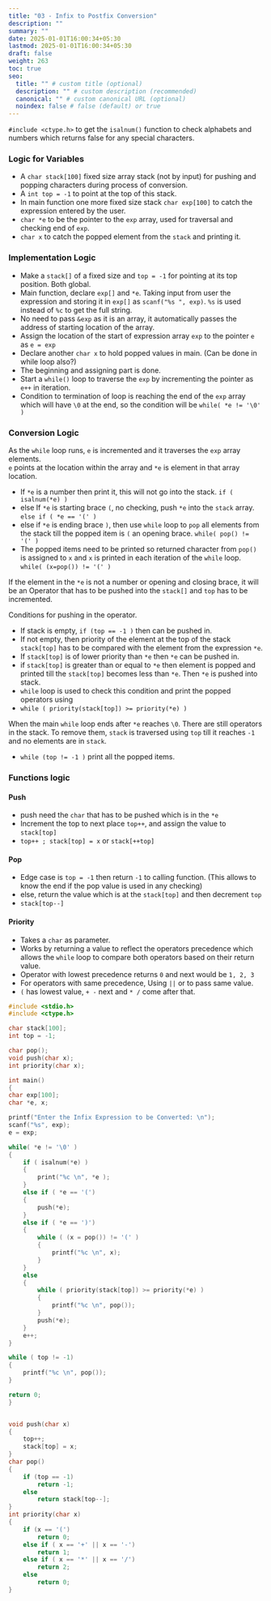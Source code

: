 ```yaml
---
title: "03 - Infix to Postfix Conversion"
description: ""
summary: ""
date: 2025-01-01T16:00:34+05:30
lastmod: 2025-01-01T16:00:34+05:30
draft: false
weight: 263
toc: true
seo:
  title: "" # custom title (optional)
  description: "" # custom description (recommended)
  canonical: "" # custom canonical URL (optional)
  noindex: false # false (default) or true
---
```



`#include <ctype.h>` to get the `isalnum()` function to check alphabets and numbers which returns false for any special characters.

### Logic for Variables

* A `char stack[100]` fixed size array stack (not by input) for pushing and popping characters during process of conversion.
* A `int top = -1` to point at the top of this stack.
* In main function one more fixed size stack `char exp[100]` to catch the expression entered by the user.
* `char *e` to be the pointer to the `exp` array, used for traversal and checking end of `exp`.
* `char x` to catch the popped element from the `stack` and printing it. 

### Implementation Logic

* Make a `stack[]` of a fixed size and `top = -1` for pointing at its top position. Both global.
* Main function, declare `exp[]` and `*e`. Taking input from user the expression and storing it in `exp[]` as `scanf("%s ", exp)`.  `%s` is used instead of `%c` to get the full string.
* No need to pass `&exp` as it is an array, it automatically passes the address of starting location of the array.
* Assign the location of the start of expression array `exp` to the pointer `e` as `e = exp`
* Declare another `char x` to hold popped values in main. (Can be done in while loop also?)
* The beginning and assigning part is done.
* Start a `while()` loop to traverse the `exp` by incrementing the pointer as `e++` in iteration. 
* Condition to termination of loop is reaching the end of the `exp` array which will have `\0` at the end, so the condition will be `while( *e != '\0' )`

### Conversion Logic

As the `while` loop runs, `e` is incremented and it traverses the `exp` array elements.    
`e` points at the location within the array and `*e` is element in that array location.
* If `*e` is a number then print it, this will not go into the stack.  `if ( isalnum(*e) )`
* else If `*e` is starting brace `(`, no checking, push `*e` into the `stack` array.  `else if ( *e == '(' )`
* else if `*e` is ending brace `)`, then use `while` loop to `pop` all elements from the stack till the popped item is `(` an opening brace. `while( pop() != '(' )`
* The popped items need to be printed so returned character from `pop()` is assigned to `x` and `x` is printed in each iteration of the `while` loop. `while( (x=pop()) != '(' )`

If the element in the `*e` is not a number or opening and closing brace, it will be an Operator that has to be pushed into the `stack[]` and `top` has to be incremented.    

Conditions for pushing in the operator.    
* If stack is empty, `if (top == -1 )` then can be pushed in.
* If not empty, then priority of the element at the top of the stack `stack[top]` has to be compared with the element from the expression `*e`.
* If `stack[top]` is of lower priority than `*e` then `*e` can be pushed in.
* if `stack[top]` is greater than or equal to `*e` then element is popped and printed till the `stack[top]` becomes less than `*e`. Then `*e` is pushed into stack.
* `while` loop is used to check this condition and print the popped operators using 
* `while ( priority(stack[top]) >= priority(*e) )`

When the main `while` loop ends after `*e` reaches `\0`. There are still operators in the stack.
To remove them, `stack` is traversed using `top` till it reaches `-1` and no elements are in `stack`.
* `while (top != -1 )` print all the popped items.

### Functions logic

#### Push
* push need the `char` that has to be pushed which is in the `*e`
* Increment the top to next place `top++`, and assign the value to `stack[top]`
* `top++ ; stack[top] = x`   or `stack[++top]`

#### Pop
* Edge case is `top = -1` then return `-1` to calling function. (This allows to know the end if the pop value is used in any checking)
* else, return the value which is at the `stack[top]` and then decrement `top`
* `stack[top--]`

#### Priority
* Takes a `char` as parameter.
* Works by returning a value to reflect the operators precedence which allows the `while` loop to compare both operators based on their return value.
* Operator with lowest precedence returns `0` and next would be `1, 2, 3`
* For operators with same precedence, Using `||` or to pass same value.
* `(` has lowest value, `+ -` next and `* /` come after that.

```c
#include <stdio.h>
#include <ctype.h>

char stack[100];
int top = -1;

char pop();
void push(char x);
int priority(char x);

int main()
{
char exp[100];
char *e, x;

printf("Enter the Infix Expression to be Converted: \n");
scanf("%s", exp);
e = exp;

while( *e != '\0' )
{
	if ( isalnum(*e) )
	{
		print("%c \n", *e );
	}
	else if ( *e == '(')
	{
		push(*e);
	}
	else if ( *e == ')')
	{
		while ( (x = pop()) != '(' )
		{
			printf("%c \n", x);
		}
	}
	else 
	{
		while ( priority(stack[top]) >= priority(*e) )
		{
			printf("%c \n", pop());
		}
		push(*e);
	}
	e++;
}

while ( top != -1)
{
	printf("%c \n", pop());
}

return 0;
}


void push(char x)
{
	top++;
	stack[top] = x;
}
char pop()
{
	if (top == -1)
		return -1;
	else
		return stack[top--];
}
int priority(char x)
{
	if (x == '(')
		return 0;
	else if ( x == '+' || x == '-')
		return 1;
	else if ( x == '*' || x == '/')
		return 2;
	else 
		return 0;
}
```

